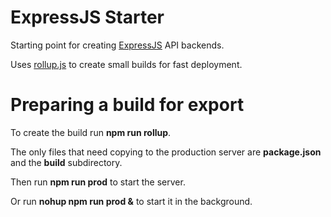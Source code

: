 # ExpressJS Starter

Starting point for creating [ExpressJS](https://expressjs.com/) API backends.

Uses [rollup.js](https://rollupjs.org/guide/en/) to create small builds for fast deployment.

# Preparing a build for export

To create the build run **npm run rollup**.

The only files that need copying to the production server are **package.json** and the **build** subdirectory.

Then run **npm run prod** to start the server.

Or run **nohup npm run prod &** to start it in the background.
